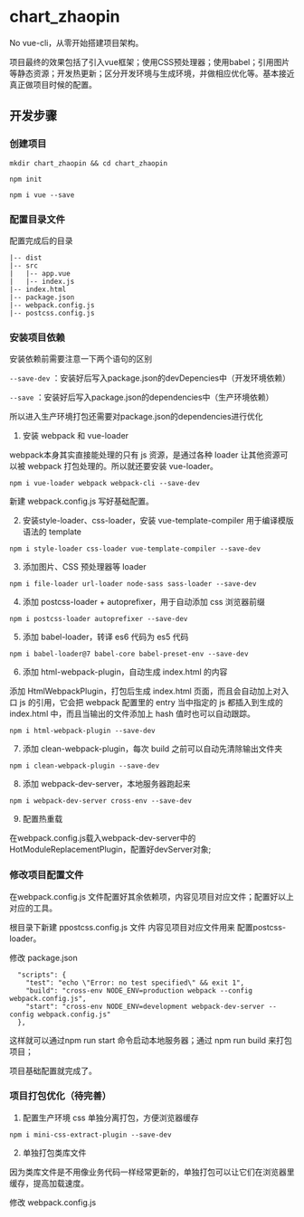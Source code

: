 # chart_zhaopin

No vue-cli，从零开始搭建项目架构。

项目最终的效果包括了引入vue框架；使用CSS预处理器；使用babel；引用图片等静态资源；开发热更新；区分开发环境与生成环境，并做相应优化等。基本接近真正做项目时候的配置。

## 开发步骤

### 创建项目

```
mkdir chart_zhaopin && cd chart_zhaopin

npm init

npm i vue --save
```

### 配置目录文件

配置完成后的目录

```
|-- dist
|-- src
|   |-- app.vue      
|   |-- index.js
|-- index.html
|-- package.json
|-- webpack.config.js
|-- postcss.config.js
```

### 安装项目依赖

安装依赖前需要注意一下两个语句的区别

``` --save-dev ``` ：安装好后写入package.json的devDepencies中（开发环境依赖）

 ``` --save ```  ：安装好后写入package.json的dependencies中（生产环境依赖）

 所以进入生产环境打包还需要对package.json的dependencies进行优化

1. 安装 webpack 和 vue-loader

webpack本身其实直接能处理的只有 js 资源，是通过各种 loader 让其他资源可以被 webpack 打包处理的。所以就还要安装 vue-loader。

```
npm i vue-loader webpack webpack-cli --save-dev
```

新建 webpack.config.js 写好基础配置。

2. 安装style-loader、css-loader，安装 vue-template-compiler 用于编译模版语法的 template

```
npm i style-loader css-loader vue-template-compiler --save-dev
```

3. 添加图片、CSS 预处理器等 loader

```
npm i file-loader url-loader node-sass sass-loader --save-dev
```

4. 添加 postcss-loader + autoprefixer，用于自动添加 css 浏览器前缀

```
npm i postcss-loader autoprefixer --save-dev
```

5. 添加 babel-loader，转译 es6 代码为 es5 代码

```
npm i babel-loader@7 babel-core babel-preset-env --save-dev
```

6. 添加 html-webpack-plugin，自动生成 index.html 的内容

添加 HtmlWebpackPlugin，打包后生成 index.html 页面，而且会自动加上对入口 js 的引用，它会把 webpack 配置里的 entry 当中指定的 js 都插入到生成的 index.html 中，而且当输出的文件添加上 hash 值时也可以自动跟踪。

```
npm i html-webpack-plugin --save-dev
```

7. 添加 clean-webpack-plugin，每次 build 之前可以自动先清除输出文件夹

```
npm i clean-webpack-plugin --save-dev
```

8. 添加 webpack-dev-server，本地服务器跑起来

```
npm i webpack-dev-server cross-env --save-dev
```

9. 配置热重载

在webpack.config.js载入webpack-dev-server中的 HotModuleReplacementPlugin，配置好devServer对象;

### 修改项目配置文件

在webpack.config.js 文件配置好其余依赖项，内容见项目对应文件；配置好以上对应的工具。

根目录下新建 ppostcss.config.js 文件 内容见项目对应文件用来 配置postcss-loader。

修改 package.json

```
  "scripts": {
    "test": "echo \"Error: no test specified\" && exit 1",
    "build": "cross-env NODE_ENV=production webpack --config webpack.config.js",
    "start": "cross-env NODE_ENV=development webpack-dev-server --config webpack.config.js"
  },
```

这样就可以通过npm run start 命令启动本地服务器；通过 npm run build 来打包项目；

项目基础配置就完成了。

### 项目打包优化（待完善）


1. 配置生产环境 css 单独分离打包，方便浏览器缓存

```
npm i mini-css-extract-plugin --save-dev
```

2. 单独打包类库文件

因为类库文件是不用像业务代码一样经常更新的，单独打包可以让它们在浏览器里缓存，提高加载速度。

修改 webpack.config.js
